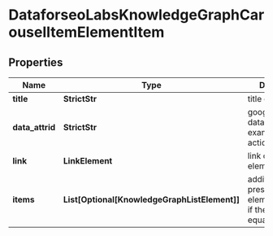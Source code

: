 # DataforseoLabsKnowledgeGraphCarouselItemElementItem


## Properties

| Name | Type | Description | Notes |
|------------ | ------------- | ------------- | -------------|
**title** | **StrictStr** | title of the item |[optional]|
**data_attrid** | **StrictStr** | google defined data attribute ID<br>example:<br>action:listen_artist |[optional]|
**link** | **LinkElement** | link of the element |[optional]|
**items** | **List[Optional[KnowledgeGraphListElement]]** | additional items present in the element<br>if there are none, equals null |[optional]|